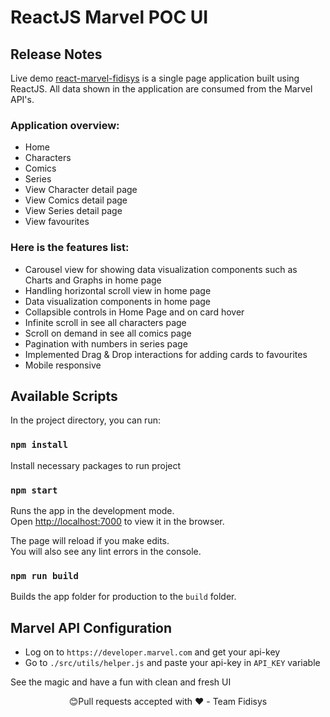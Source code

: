 # ReactJS Marvel POC UI

## Release Notes

Live demo [react-marvel-fidisys](https://react-marvel-poc.fidisys.com) is a single page application built using ReactJS. All data shown in the application are consumed from the Marvel API's.

### Application overview:
- Home
- Characters
- Comics
- Series
- View Character detail page
- View Comics detail page
- View Series detail page
- View favourites

### Here is the features list:

- Carousel view for showing data visualization components such as Charts and Graphs in home page
- Handling horizontal scroll view in home page
- Data visualization components in home page
- Collapsible controls in Home Page and on card hover
- Infinite scroll in see all characters page
- Scroll on demand in see all comics page
- Pagination with numbers in series page
- Implemented Drag & Drop interactions for adding cards to favourites
- Mobile responsive

## Available Scripts

In the project directory, you can run:

### `npm install`

Install necessary packages to run project

### `npm start`

Runs the app in the development mode.<br>
Open [http://localhost:7000](http://localhost:7000) to view it in the browser.

The page will reload if you make edits.<br>
You will also see any lint errors in the console.

### `npm run build`

Builds the app folder for production to the `build` folder.<br>

## Marvel API Configuration

- Log on to `https://developer.marvel.com` and get your api-key
- Go to `./src/utils/helper.js` and paste your api-key in `API_KEY` variable

See the magic and have a fun with clean and fresh UI

<p align="center">😊Pull requests accepted with ❤️ - Team Fidisys</p>